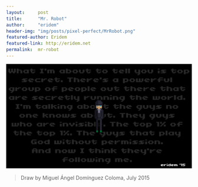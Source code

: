 ```yaml
---
layout:     post
title:      "Mr. Robot"
author:     "eridem"
header-img: "img/posts/pixel-perfect/MrRobot.png"
featured-author: Eridem
featured-link: http://eridem.net
permalink:  mr-robot
---
```


![](img/posts/pixel-perfect/MrRobot.png)

> Draw by Miguel Ángel Domínguez Coloma, July 2015
